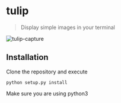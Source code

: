 # tulip
> Display simple images in your terminal

![tulip-capture](https://cloud.githubusercontent.com/assets/715372/12007314/d1429196-abfe-11e5-88fa-e0c3a60bb639.png)

## Installation
Clone the repository and execute 

````
python setup.py install
````

Make sure you are using python3